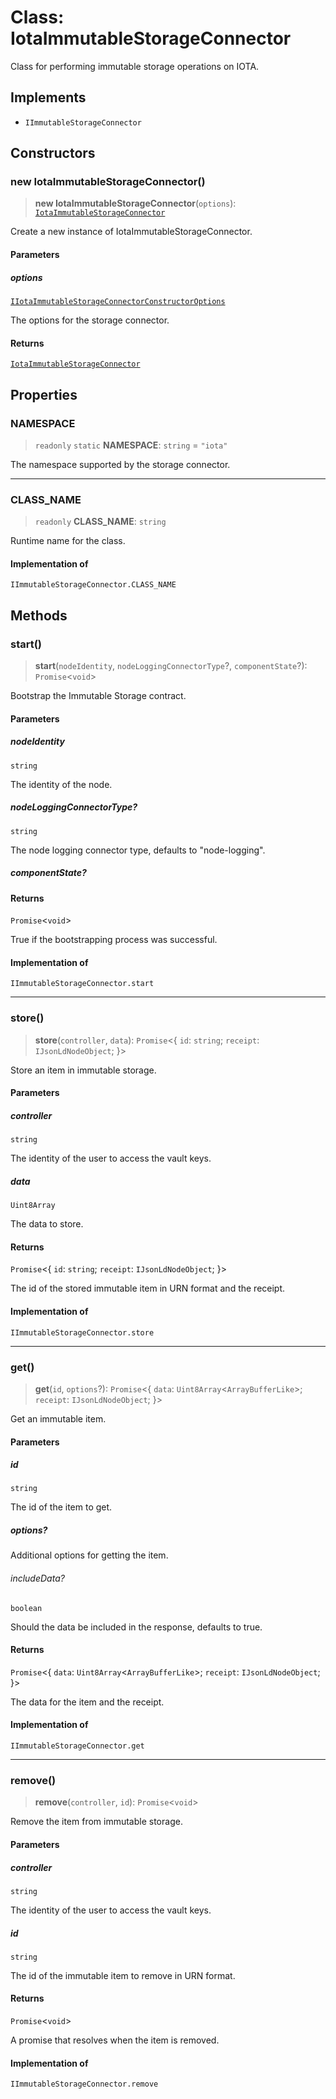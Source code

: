 # Class: IotaImmutableStorageConnector

Class for performing immutable storage operations on IOTA.

## Implements

- `IImmutableStorageConnector`

## Constructors

### new IotaImmutableStorageConnector()

> **new IotaImmutableStorageConnector**(`options`): [`IotaImmutableStorageConnector`](IotaImmutableStorageConnector.md)

Create a new instance of IotaImmutableStorageConnector.

#### Parameters

##### options

[`IIotaImmutableStorageConnectorConstructorOptions`](../interfaces/IIotaImmutableStorageConnectorConstructorOptions.md)

The options for the storage connector.

#### Returns

[`IotaImmutableStorageConnector`](IotaImmutableStorageConnector.md)

## Properties

### NAMESPACE

> `readonly` `static` **NAMESPACE**: `string` = `"iota"`

The namespace supported by the storage connector.

***

### CLASS\_NAME

> `readonly` **CLASS\_NAME**: `string`

Runtime name for the class.

#### Implementation of

`IImmutableStorageConnector.CLASS_NAME`

## Methods

### start()

> **start**(`nodeIdentity`, `nodeLoggingConnectorType`?, `componentState`?): `Promise`\<`void`\>

Bootstrap the Immutable Storage contract.

#### Parameters

##### nodeIdentity

`string`

The identity of the node.

##### nodeLoggingConnectorType?

`string`

The node logging connector type, defaults to "node-logging".

##### componentState?

#### Returns

`Promise`\<`void`\>

True if the bootstrapping process was successful.

#### Implementation of

`IImmutableStorageConnector.start`

***

### store()

> **store**(`controller`, `data`): `Promise`\<\{ `id`: `string`; `receipt`: `IJsonLdNodeObject`; \}\>

Store an item in immutable storage.

#### Parameters

##### controller

`string`

The identity of the user to access the vault keys.

##### data

`Uint8Array`

The data to store.

#### Returns

`Promise`\<\{ `id`: `string`; `receipt`: `IJsonLdNodeObject`; \}\>

The id of the stored immutable item in URN format and the receipt.

#### Implementation of

`IImmutableStorageConnector.store`

***

### get()

> **get**(`id`, `options`?): `Promise`\<\{ `data`: `Uint8Array`\<`ArrayBufferLike`\>; `receipt`: `IJsonLdNodeObject`; \}\>

Get an immutable item.

#### Parameters

##### id

`string`

The id of the item to get.

##### options?

Additional options for getting the item.

###### includeData?

`boolean`

Should the data be included in the response, defaults to true.

#### Returns

`Promise`\<\{ `data`: `Uint8Array`\<`ArrayBufferLike`\>; `receipt`: `IJsonLdNodeObject`; \}\>

The data for the item and the receipt.

#### Implementation of

`IImmutableStorageConnector.get`

***

### remove()

> **remove**(`controller`, `id`): `Promise`\<`void`\>

Remove the item from immutable storage.

#### Parameters

##### controller

`string`

The identity of the user to access the vault keys.

##### id

`string`

The id of the immutable item to remove in URN format.

#### Returns

`Promise`\<`void`\>

A promise that resolves when the item is removed.

#### Implementation of

`IImmutableStorageConnector.remove`
